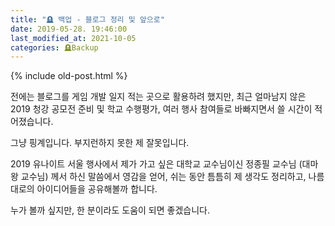 ```yaml
---
title: "🪦 백업 - 블로그 정리 및 앞으로"
date: 2019-05-28. 19:46:00
last_modified_at: 2021-10-05
categories: 🪦Backup
---
```

{% include old-post.html %}

전에는 블로그를 게임 개발 일지 적는 곳으로 활용하려 했지만, 최근 얼마남지 않은 2019 청강 공모전 준비 및 학교 수행평가, 여러 행사 참여들로 바빠지면서 쓸 시간이 적어졌습니다.  

그냥 핑계입니다. 부지런하지 못한 제 잘못입니다.

2019 유나이트 서울 행사에서 제가 가고 싶은 대학교 교수님이신 정종필 교수님 (대마왕 교수님) 께서 하신 말씀에서 영감을 얻어, 쉬는 동안 틈틈히 제 생각도 정리하고, 나름대로의 아이디어들을 공유해볼까 합니다.

누가 볼까 싶지만, 한 분이라도 도움이 되면 좋겠습니다.
